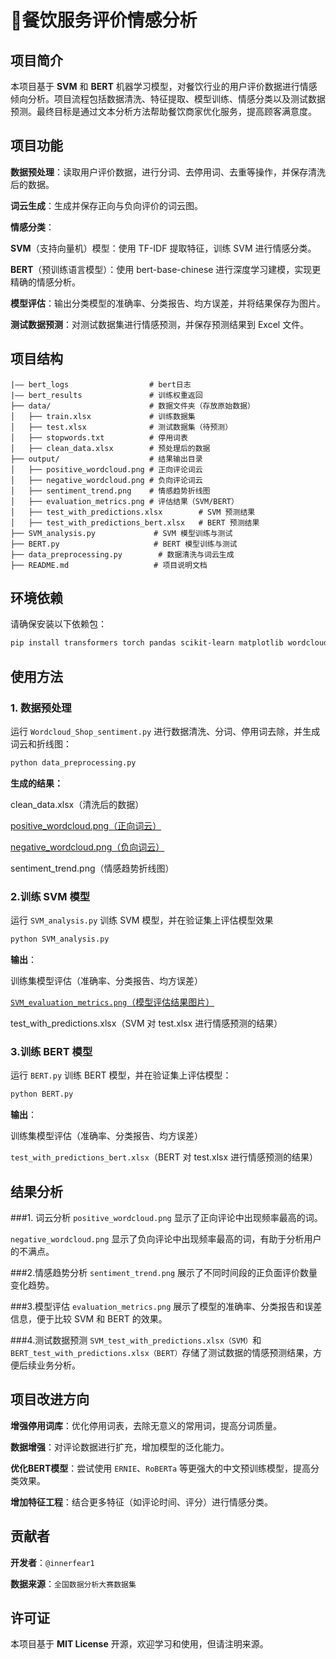# 🚀餐饮服务评价情感分析
## 项目简介

本项目基于 **SVM** 和 **BERT** 机器学习模型，对餐饮行业的用户评价数据进行情感倾向分析。项目流程包括数据清洗、特征提取、模型训练、情感分类以及测试数据预测。最终目标是通过文本分析方法帮助餐饮商家优化服务，提高顾客满意度。

## 项目功能

**数据预处理**：读取用户评价数据，进行分词、去停用词、去重等操作，并保存清洗后的数据。

**词云生成**：生成并保存正向与负向评价的词云图。

**情感分类**：
    
**SVM**（支持向量机）模型：使用 TF-IDF 提取特征，训练 SVM 进行情感分类。
    
**BERT**（预训练语言模型）：使用 bert-base-chinese 进行深度学习建模，实现更精确的情感分析。

**模型评估**：输出分类模型的准确率、分类报告、均方误差，并将结果保存为图片。

**测试数据预测**：对测试数据集进行情感预测，并保存预测结果到 Excel 文件。

## 项目结构

```angular2html
|—— bert_logs                  # bert日志
|—— bert_results               # 训练权重返回
├── data/                      # 数据文件夹（存放原始数据）
│   ├── train.xlsx             # 训练数据集
│   ├── test.xlsx              # 测试数据集（待预测）
│   ├── stopwords.txt          # 停用词表
│   ├── clean_data.xlsx        # 预处理后的数据
├── output/                    # 结果输出目录
│   ├── positive_wordcloud.png # 正向评论词云
│   ├── negative_wordcloud.png # 负向评论词云
│   ├── sentiment_trend.png    # 情感趋势折线图
│   ├── evaluation_metrics.png # 评估结果（SVM/BERT）
│   ├── test_with_predictions.xlsx        # SVM 预测结果
│   ├── test_with_predictions_bert.xlsx   # BERT 预测结果
├── SVM_analysis.py             # SVM 模型训练与测试
├── BERT.py                     # BERT 模型训练与测试
├── data_preprocessing.py        # 数据清洗与词云生成
├── README.md                   # 项目说明文档
```


## 环境依赖
请确保安装以下依赖包：
```bash
pip install transformers torch pandas scikit-learn matplotlib wordcloud jieba openpyxl seaborn
```

## 使用方法
### 1. 数据预处理
运行 `Wordcloud_Shop_sentiment.py` 进行数据清洗、分词、停用词去除，并生成词云和折线图：
```bash
python data_preprocessing.py
```
**生成的结果：**

clean_data.xlsx（清洗后的数据）

[positive_wordcloud.png（正向词云）](./output/positive_wordcloud.png)

[negative_wordcloud.png（负向词云）](./output/negative_wordcloud.png)

sentiment_trend.png（情感趋势折线图）

### 2.训练 SVM 模型
运行 `SVM_analysis.py` 训练 SVM 模型，并在验证集上评估模型效果
```bash
python SVM_analysis.py
```

**输出**：

训练集模型评估（准确率、分类报告、均方误差）

[`SVM_evaluation_metrics.png`（模型评估结果图片）](./output/SVM_evaluation_metrics.png)

test_with_predictions.xlsx（SVM 对 test.xlsx 进行情感预测的结果）

### 3.训练 BERT 模型

运行 `BERT.py` 训练 BERT 模型，并在验证集上评估模型：
```bash
python BERT.py
```

**输出**：

训练集模型评估（准确率、分类报告、均方误差）

`test_with_predictions_bert.xlsx`（BERT 对 test.xlsx 进行情感预测的结果）

## 结果分析
###1. 词云分析
`positive_wordcloud.png` 显示了正向评论中出现频率最高的词。

`negative_wordcloud.png` 显示了负向评论中出现频率最高的词，有助于分析用户的不满点。

###2.情感趋势分析
`sentiment_trend.png` 展示了不同时间段的正负面评价数量变化趋势。

###3.模型评估
`evaluation_metrics.png` 展示了模型的准确率、分类报告和误差信息，便于比较 SVM 和 BERT 的效果。

###4.测试数据预测
`SVM_test_with_predictions.xlsx（SVM）`和 `BERT_test_with_predictions.xlsx（BERT）`存储了测试数据的情感预测结果，方便后续业务分析。

## 项目改进方向
**增强停用词库**：优化停用词表，去除无意义的常用词，提高分词质量。

**数据增强**：对评论数据进行扩充，增加模型的泛化能力。

**优化BERT模型**：尝试使用 `ERNIE`、`RoBERTa` 等更强大的中文预训练模型，提高分类效果。

**增加特征工程**：结合更多特征（如评论时间、评分）进行情感分类。

## 贡献者
**开发者**：`@innerfear1`

**数据来源**：`全国数据分析大赛数据集`

## 许可证
本项目基于 **MIT License** 开源，欢迎学习和使用，但请注明来源。